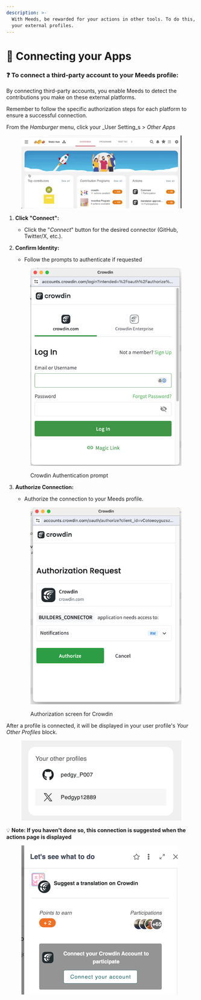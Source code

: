 ```yaml
---
description: >-
  With Meeds, be rewarded for your actions in other tools. To do this, connect
  your external profiles.
---
```


# 🔌 Connecting your Apps

### :question: To connect a third-party account to your Meeds profile:

By connecting third-party accounts, you enable Meeds to detect the contributions you make on these external platforms.&#x20;

Remember to follow the specific authorization steps for each platform to ensure a successful connection.



From the  _Hamburger_ menu,  click your _User Setting_s > _Other Apps_

<figure><img src="../../.gitbook/assets/open-other-apps.gif" alt=""><figcaption></figcaption></figure>

1. **Click "Connect":**
   * Click the "_Connect_" button for the desired connector (GitHub, Twitter/X, etc.).
2.  **Confirm Identity:**

    * Follow the prompts to authenticate if requested

    <figure><img src="../../.gitbook/assets/crowdin-authenticate1.png" alt=""><figcaption><p>Crowdin Authentication prompt</p></figcaption></figure>
3.  **Authorize Connection:**

    * Authorize the connection to your Meeds profile.&#x20;



    <figure><img src="../../.gitbook/assets/crowdin-authorize.png" alt=""><figcaption><p>Authorization screen for Crowdin</p></figcaption></figure>

After a profile is connected, it will be displayed in your user profile's _Your Other Profiles_ block.

<figure><img src="../../.gitbook/assets/your-other-profiles.png" alt=""><figcaption></figcaption></figure>

:bulb: **Note: If you haven't done so, this connection is suggested when the actions page is displayed**

<figure><img src="../../.gitbook/assets/crowdin-action-prompt.png" alt=""><figcaption></figcaption></figure>
